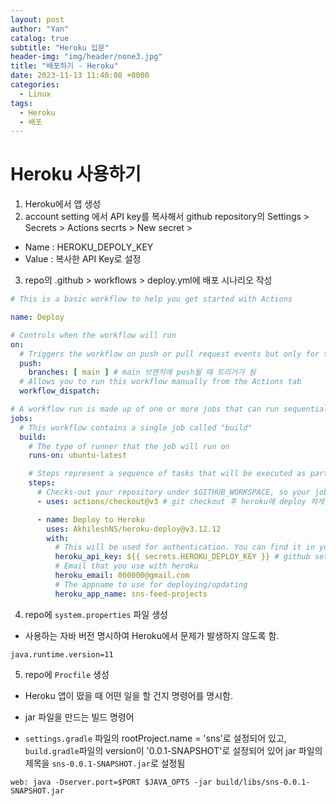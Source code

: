 ```yaml
---
layout: post
author: "Yan"
catalog: true
subtitle: "Heroku 입문"
header-img: "img/header/none3.jpg"
title: "배포하기 - Heroku"
date: 2023-11-13 11:40:08 +0000
categories:
  - Linux
tags:
  - Heroku
  - 배포
---
```


# Heroku 사용하기

1. Heroku에서 앱 생성
2. account setting 에서 API key를 복사해서 github repository의 Settings > Secrets > Actions secrts > New secret >  

- Name : HEROKU_DEPOLY_KEY
- Value : 복사한 API Key로 설정

3. repo의 .github > workflows > deploy.yml에 배포 시나리오 작성

```yml
# This is a basic workflow to help you get started with Actions

name: Deploy

# Controls when the workflow will run
on:
  # Triggers the workflow on push or pull request events but only for the main branch
  push:
    branches: [ main ] # main 브랜치에 push될 때 트리거가 됨
  # Allows you to run this workflow manually from the Actions tab
  workflow_dispatch:

# A workflow run is made up of one or more jobs that can run sequentially or in parallel
jobs:
  # This workflow contains a single job called "build"
  build:
    # The type of runner that the job will run on
    runs-on: ubuntu-latest

    # Steps represent a sequence of tasks that will be executed as part of the job
    steps:
      # Checks-out your repository under $GITHUB_WORKSPACE, so your job can access it
      - uses: actions/checkout@v3 # git checkout 후 heroku에 deploy 하게 됨

      - name: Deploy to Heroku
        uses: AkhileshNS/heroku-deploy@v3.12.12
        with:
          # This will be used for authentication. You can find it in your heroku homepage account settings
          heroku_api_key: ${{ secrets.HEROKU_DEPLOY_KEY }} # github settings에 설정한 api key
          # Email that you use with heroku
          heroku_email: 000000@gmail.com
          # The appname to use for deploying/updating
          heroku_app_name: sns-feed-projects
```

4. repo에 `system.properties` 파일 생성

- 사용하는 자바 버전 명시하여 Heroku에서 문제가 발생하지 않도록 함.

```
java.runtime.version=11
```

5. repo에 `Procfile` 생성

-  Heroku 앱이 떴을 때 어떤 일을 할 건지 명령어를 명시함.

- jar 파일을 만드는 빌드 명령어 

- `settings.gradle` 파일의 rootProject.name = 'sns'로 설정되어 있고, `build.gradle`파일의 version이 '0.0.1-SNAPSHOT'로 설정되어 있어  jar 파일의 제목을 `sns-0.0.1-SNAPSHOT.jar`로 설정됨

```
web: java -Dserver.port=$PORT $JAVA_OPTS -jar build/libs/sns-0.0.1-SNAPSHOT.jar
```
